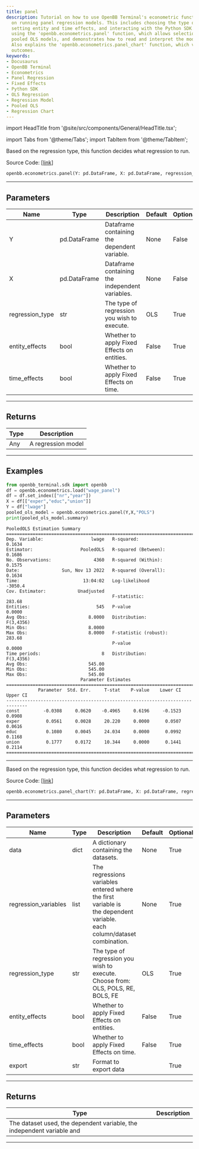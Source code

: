 ```yaml
---
title: panel
description: Tutorial on how to use OpenBB Terminal's econometric functions with focus
  on running panel regression models. This includes choosing the type of regression,
  setting entity and time effects, and interacting with the Python SDK. Provides examples
  using the 'openbb.econometrics.panel' function, which allows selection of OLS or
  pooled OLS models, and demonstrates how to read and interpret the model summary.
  Also explains the 'openbb.econometrics.panel_chart' function, which visualizes regression
  outcomes.
keywords:
- Docusaurus
- OpenBB Terminal
- Econometrics
- Panel Regression
- Fixed Effects
- Python SDK
- OLS Regression
- Regression Model
- Pooled OLS
- Regression Chart
---
```


import HeadTitle from '@site/src/components/General/HeadTitle.tsx';

<HeadTitle title="econometrics.panel - Reference | OpenBB SDK Docs" />

import Tabs from '@theme/Tabs';
import TabItem from '@theme/TabItem';

<Tabs>
<TabItem value="model" label="Model" default>

Based on the regression type, this function decides what regression to run.

Source Code: [[link](https://github.com/OpenBB-finance/OpenBBTerminal/tree/main/openbb_terminal/econometrics/regression_model.py#L34)]

```python
openbb.econometrics.panel(Y: pd.DataFrame, X: pd.DataFrame, regression_type: str = "OLS", entity_effects: bool = False, time_effects: bool = False)
```

---

## Parameters

| Name | Type | Description | Default | Optional |
| ---- | ---- | ----------- | ------- | -------- |
| Y | pd.DataFrame | Dataframe containing the dependent variable. | None | False |
| X | pd.DataFrame | Dataframe containing the independent variables. | None | False |
| regression_type | str | The type of regression you wish to execute. | OLS | True |
| entity_effects | bool | Whether to apply Fixed Effects on entities. | False | True |
| time_effects | bool | Whether to apply Fixed Effects on time. | False | True |


---

## Returns

| Type | Description |
| ---- | ----------- |
| Any | A regression model |
---

## Examples

```python
from openbb_terminal.sdk import openbb
df = openbb.econometrics.load("wage_panel")
df = df.set_index(["nr","year"])
X = df[["exper","educ","union"]]
Y = df["lwage"]
pooled_ols_model = openbb.econometrics.panel(Y,X,"POLS")
print(pooled_ols_model.summary)
```

```
PooledOLS Estimation Summary
================================================================================
Dep. Variable:                  lwage   R-squared:                        0.1634
Estimator:                  PooledOLS   R-squared (Between):              0.1686
No. Observations:                4360   R-squared (Within):               0.1575
Date:                Sun, Nov 13 2022   R-squared (Overall):              0.1634
Time:                        13:04:02   Log-likelihood                   -3050.4
Cov. Estimator:            Unadjusted
                                        F-statistic:                      283.68
Entities:                         545   P-value                           0.0000
Avg Obs:                       8.0000   Distribution:                  F(3,4356)
Min Obs:                       8.0000
Max Obs:                       8.0000   F-statistic (robust):             283.68
                                        P-value                           0.0000
Time periods:                       8   Distribution:                  F(3,4356)
Avg Obs:                       545.00
Min Obs:                       545.00
Max Obs:                       545.00
                            Parameter Estimates
==============================================================================
            Parameter  Std. Err.     T-stat    P-value    Lower CI    Upper CI
------------------------------------------------------------------------------
const         -0.0308     0.0620    -0.4965     0.6196     -0.1523      0.0908
exper          0.0561     0.0028     20.220     0.0000      0.0507      0.0616
educ           0.1080     0.0045     24.034     0.0000      0.0992      0.1168
union          0.1777     0.0172     10.344     0.0000      0.1441      0.2114
==============================================================================
```
---

</TabItem>
<TabItem value="view" label="Chart">

Based on the regression type, this function decides what regression to run.

Source Code: [[link](https://github.com/OpenBB-finance/OpenBBTerminal/tree/main/openbb_terminal/econometrics/regression_view.py#L23)]

```python
openbb.econometrics.panel_chart(Y: pd.DataFrame, X: pd.DataFrame, regression_type: str = "OLS", entity_effects: bool = False, time_effects: bool = False, export: str = "")
```

---

## Parameters

| Name | Type | Description | Default | Optional |
| ---- | ---- | ----------- | ------- | -------- |
| data | dict | A dictionary containing the datasets. | None | True |
| regression_variables | list | The regressions variables entered where the first variable is<br/>the dependent variable.<br/>each column/dataset combination. | None | True |
| regression_type | str | The type of regression you wish to execute. Choose from:<br/>OLS, POLS, RE, BOLS, FE | OLS | True |
| entity_effects | bool | Whether to apply Fixed Effects on entities. | False | True |
| time_effects | bool | Whether to apply Fixed Effects on time. | False | True |
| export | str | Format to export data |  | True |


---

## Returns

| Type | Description |
| ---- | ----------- |
| The dataset used, the dependent variable, the independent variable and |  |
---

</TabItem>
</Tabs>
